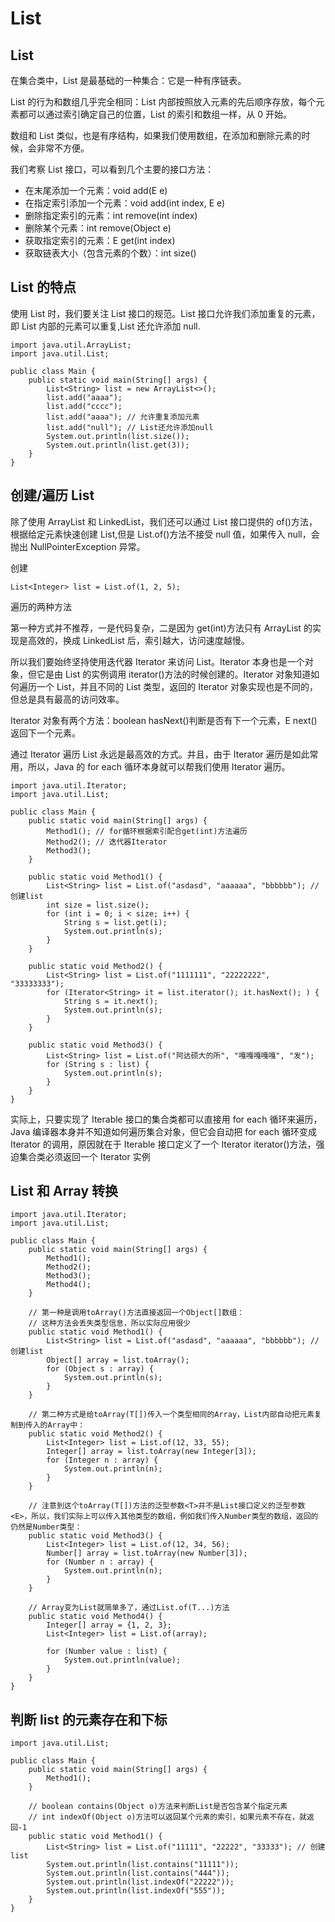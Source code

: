 # List

## List

在集合类中，List 是最基础的一种集合：它是一种有序链表。

List 的行为和数组几乎完全相同：List 内部按照放入元素的先后顺序存放，每个元素都可以通过索引确定自己的位置，List 的索引和数组一样，从 0 开始。

数组和 List 类似，也是有序结构，如果我们使用数组，在添加和删除元素的时候，会非常不方便。

我们考察 List 接口，可以看到几个主要的接口方法：

- 在末尾添加一个元素：void add\(E e\)
- 在指定索引添加一个元素：void add\(int index, E e\)
- 删除指定索引的元素：int remove\(int index\)
- 删除某个元素：int remove\(Object e\)
- 获取指定索引的元素：E get\(int index\)
- 获取链表大小（包含元素的个数）：int size\(\)

## List 的特点

使用 List 时，我们要关注 List 接口的规范。List 接口允许我们添加重复的元素，即 List 内部的元素可以重复,List 还允许添加 null.

```
import java.util.ArrayList;
import java.util.List;

public class Main {
    public static void main(String[] args) {
        List<String> list = new ArrayList<>();
        list.add("aaaa");
        list.add("cccc");
        list.add("aaaa"); // 允许重复添加元素
        list.add("null"); // List还允许添加null
        System.out.println(list.size());
        System.out.println(list.get(3));
    }
}
```

## 创建/遍历 List

除了使用 ArrayList 和 LinkedList，我们还可以通过 List 接口提供的 of\(\)方法，根据给定元素快速创建 List,但是 List.of\(\)方法不接受 null 值，如果传入 null，会抛出 NullPointerException 异常。

创建

```
List<Integer> list = List.of(1, 2, 5);
```

遍历的两种方法

第一种方式并不推荐，一是代码复杂，二是因为 get\(int\)方法只有 ArrayList 的实现是高效的，换成 LinkedList 后，索引越大，访问速度越慢。

所以我们要始终坚持使用迭代器 Iterator 来访问 List。Iterator 本身也是一个对象，但它是由 List 的实例调用 iterator\(\)方法的时候创建的。Iterator 对象知道如何遍历一个 List，并且不同的 List 类型，返回的 Iterator 对象实现也是不同的，但总是具有最高的访问效率。

Iterator 对象有两个方法：boolean hasNext\(\)判断是否有下一个元素，E next\(\)返回下一个元素。

通过 Iterator 遍历 List 永远是最高效的方式。并且，由于 Iterator 遍历是如此常用，所以，Java 的 for each 循环本身就可以帮我们使用 Iterator 遍历。

```
import java.util.Iterator;
import java.util.List;

public class Main {
    public static void main(String[] args) {
        Method1(); // for循环根据索引配合get(int)方法遍历
        Method2(); // 迭代器Iterator
        Method3();
    }

    public static void Method1() {
        List<String> list = List.of("asdasd", "aaaaaa", "bbbbbb"); // 创建list
        int size = list.size();
        for (int i = 0; i < size; i++) {
            String s = list.get(i);
            System.out.println(s);
        }
    }

    public static void Method2() {
        List<String> list = List.of("1111111", "22222222", "33333333");
        for (Iterator<String> it = list.iterator(); it.hasNext(); ) {
            String s = it.next();
            System.out.println(s);
        }
    }

    public static void Method3() {
        List<String> list = List.of("阿达硕大的所", "嘎嘎嘎嘎嘎", "发");
        for (String s : list) {
            System.out.println(s);
        }
    }
}
```

实际上，只要实现了 Iterable 接口的集合类都可以直接用 for each 循环来遍历，Java 编译器本身并不知道如何遍历集合对象，但它会自动把 for each 循环变成 Iterator 的调用，原因就在于 Iterable 接口定义了一个 Iterator iterator\(\)方法，强迫集合类必须返回一个 Iterator 实例

## List 和 Array 转换

```
import java.util.Iterator;
import java.util.List;

public class Main {
    public static void main(String[] args) {
        Method1();
        Method2();
        Method3();
        Method4();
    }

    // 第一种是调用toArray()方法直接返回一个Object[]数组：
    // 这种方法会丢失类型信息，所以实际应用很少
    public static void Method1() {
        List<String> list = List.of("asdasd", "aaaaaa", "bbbbbb"); // 创建list
        Object[] array = list.toArray();
        for (Object s : array) {
            System.out.println(s);
        }
    }

    // 第二种方式是给toArray(T[])传入一个类型相同的Array，List内部自动把元素复制到传入的Array中：
    public static void Method2() {
        List<Integer> list = List.of(12, 33, 55);
        Integer[] array = list.toArray(new Integer[3]);
        for (Integer n : array) {
            System.out.println(n);
        }
    }

    // 注意到这个toArray(T[])方法的泛型参数<T>并不是List接口定义的泛型参数<E>，所以，我们实际上可以传入其他类型的数组，例如我们传入Number类型的数组，返回的仍然是Number类型：
    public static void Method3() {
        List<Integer> list = List.of(12, 34, 56);
        Number[] array = list.toArray(new Number[3]);
        for (Number n : array) {
            System.out.println(n);
        }
    }

    // Array变为List就简单多了，通过List.of(T...)方法
    public static void Method4() {
        Integer[] array = {1, 2, 3};
        List<Integer> list = List.of(array);

        for (Number value : list) {
            System.out.println(value);
        }
    }
}
```

## 判断 list 的元素存在和下标

```
import java.util.List;

public class Main {
    public static void main(String[] args) {
        Method1();
    }

    // boolean contains(Object o)方法来判断List是否包含某个指定元素
    // int indexOf(Object o)方法可以返回某个元素的索引，如果元素不存在，就返回-1
    public static void Method1() {
        List<String> list = List.of("11111", "22222", "33333"); // 创建list
        System.out.println(list.contains("11111"));
        System.out.println(list.contains("444"));
        System.out.println(list.indexOf("22222"));
        System.out.println(list.indexOf("555"));
    }
}
```
